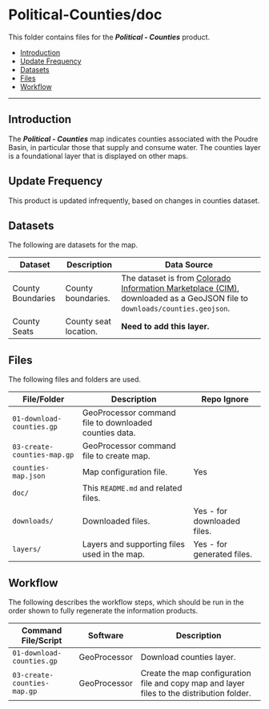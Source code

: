 # Political-Counties/doc #

This folder contains files for the ***Political - Counties*** product.

* [Introduction](#introduction)
* [Update Frequency](#update-frequency)
* [Datasets](#datasets)
* [Files](#files)
* [Workflow](#workflow)

-----------------------------

## Introduction ##

The ***Political - Counties*** map indicates counties associated with the Poudre Basin,
in particular those that supply and consume water.
The counties layer is a foundational layer that is displayed on other maps.

## Update Frequency ##

This product is updated infrequently, based on changes in counties dataset.

## Datasets ##

The following are datasets for the map.

| **Dataset** | **Description** | **Data Source** |
| -- | -- | -- |
| County Boundaries | County boundaries. | The dataset is from [Colorado Information Marketplace (CIM)](https://data.colorado.gov/Transportation/Counties-in-Colorado/67vn-ijga), downloaded as a GeoJSON file to `downloads/counties.geojson`. |
| County Seats | County seat location. | **Need to add this layer.** |

## Files ##

The following files and folders are used.

| **File/Folder** | **Description** | **Repo Ignore** |
| -- | -- | -- |
| `01-download-counties.gp` | GeoProcessor command file to downloaded counties data. | |
| `03-create-counties-map.gp` | GeoProcessor command file to create map. | |
| `counties-map.json` | Map configuration file. | Yes |
| `doc/` | This `README.md` and related files. | |
| `downloads/` | Downloaded files. | Yes - for downloaded files. |
| `layers/` | Layers and supporting files used in the map. | Yes - for generated files. |

## Workflow ##

The following describes the workflow steps, which should be run in the order shown to fully regenerate the information products.

| **Command File/Script** | **Software** | **Description** |
| -- | -- | -- |
| `01-download-counties.gp` | GeoProcessor | Download counties layer. |
| `03-create-counties-map.gp` | GeoProcessor | Create the map configuration file and copy map and layer files to the distribution folder. |
